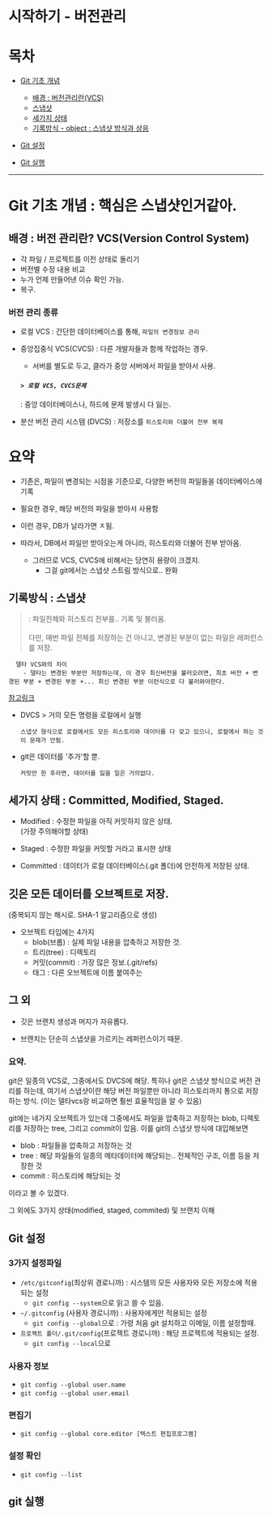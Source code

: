 # 시작하기 - 버전관리

# 목차
 - [Git 기초 개념](#git-기초-개념--핵심은-스냅샷인거같아)
   - [배경 : 버전관리란(VCS)](#배경--버전-관리란-vcsversion-control-system)
   - [스냅샷](#기록방식--스냅샷)
   - [세가지 상태](#세가지-상태--committed-modified-staged)
   - [기록방식 - object : 스냅샷 방식과 상응](#깃은-모든-데이터를-오브젝트로-저장)

 - [Git 설정](#git-설정)

 - [Git 실행](#git-실행)

---

# Git 기초 개념 : 핵심은 스냅샷인거같아.

## 배경 : 버전 관리란? VCS(Version Control System)

- 각 파일 / 프로젝트를 이전 상태로 돌리기
- 버전별 수정 내용 비교
- 누가 언제 만들어낸 이슈 확인 가능.
- 복구.

### 버전 관리 종류

- 로컬 VCS : 간단한 데이터베이스를 통해, `파일의 변경정보 관리`

- 중앙집중식 VCS(CVCS) : 다른 개발자들과 함께 작업하는 경우.

  - 서버를 별도로 두고, 클라가 중앙 서버에서 파일을 받아서 사용.

  #### **_`> 로컬 VCS, CVCS문제`_**

  : 중앙 데이터베이스나, 하드에 문제 발생시 다 잃는.

- 분산 버전 관리 시스템 (DVCS)
  : 저장소를 `히스토리와 더불어 전부 복제`
  <br>

# 요약

- 기존은, 파일이 변경되는 시점을 기준으로, 다양한 버전의 파일들을 데이터베이스에 기록

- 필요한 경우, 해당 버전의 파일을 받아서 사용함

- 이런 경우, DB가 날라가면 ㅈ됨.

- 따라서, DB에서 파일만 받아오는게 아니라, 히스토리와 더불어 전부 받아옴.

  - 그러므로 VCS, CVCS에 비해서는 당연히 용량이 크겠지.
    - 그걸 git에서는 스냅샷 스트림 방식으로.. 완화

## 기록방식 : 스냅샷

  > : 파일전체와 히스토리 전부를.. 기록 및 불러옴.<br><br>다만, 매번 파일 전체를 저장하는 건 아니고, 변경된 부분이 없는 파일은 레퍼런스를 저장.<br>

      델타 VCS와의 차이
        - 델타는 변경된 부분만 저장하는데, 이 경우 최신버전을 불러오려면, 최초 버전 + 변경된 부분 + 변경된 부분 +... 최신 변경된 부분 이런식으로 다 불러와야한다.

[참고링크](https://tech.10000lab.xyz/git/how-git-is-different.html)

- DVCS > 거의 모든 명령을 로컬에서 실행

      스냅샷 형식으로 로컬에서도 모든 히스토리와 데이터를 다 갖고 있으니, 로컬에서 하는 것이 문제가 안됨.

- git은 데이터를 '추가'할 뿐.

      커밋만 한 후라면, 데이터를 잃을 일은 거의없다.

## 세가지 상태 : Committed, Modified, Staged.

  - Modified : 수정한 파일을 아직 커밋하지 않은 상태.<br>
    (가장 주의해야할 상태)

  - Staged : 수정한 파일을 커밋할 거라고 표시한 상태

  - Committed : 데이터가 로컬 데이터베이스(.git 폴더)에 안전하게 저장된 상태.

## 깃은 모든 데이터를 오브젝트로 저장.
  (중복되지 않는 해시로. SHA-1 알고리즘으로 생성)
  - 오브젝트 타입에는 4가지
    - blob(브롭) : 실제 파일 내용을 압축하고 저장한 것.
    - 트리(tree) : 디렉토리
    - 커밋(commit) : 가장 많은 정보.(.git/refs)
    - 태그 : 다른 오브젝트에 이름 붙여주는

## 그 외
  - 깃은 브랜치 생성과 머지가 자유롭다.

  - 브랜치는 단순히 스냅샷을 가르키는 레퍼런스이기 때문.

### 요약.

git은 일종의 VCS로, 그중에서도 DVCS에 해당.
특히나 git은 스냅샷 방식으로 버전 관리를 하는데, 여기서 스냅샷이란 해당 버전 파일뿐만 아니라 히스토리까지 통으로 저장하는 방식. (이는 델타vcs랑 비교하면 훨씬 효율적임을 알 수 있음)

git에는 네가지 오브젝트가 있는데 그중에서도 파일을 압축하고 저장하는 blob, 디렉토리를 저장하는 tree, 그리고 commit이 있음.
이를 git의 스냅샷 방식에 대입해보면

- blob : 파일들을 압축하고 저장하는 것
- tree : 해당 파일들의 일종의 메타데이터에 해당되는.. 전체적인 구조, 이름 등을 저장한 것
- commit : 히스토리에 해당되는 것

이라고 볼 수 있겠다.

그 외에도 3가지 상태(modified, staged, commited) 및 브랜치 이해

## Git 설정
  ### 3가지 설정파일
  - `/etc/gitconfig`(최상위 경로니까) : 시스템의 모든 사용자와 모든 저장소에 적용되는 설정
    - `git config --system`으로 읽고 쓸 수 있음.
  - `~/.gitconfig` (사용자 경로니까) : 사용자에게만 적용되는 설정
    - `git config --global`으로 : 가령 처음 git 설치하고 이메일, 이름 설정할때.
  - `프로젝트 폴더/.git/config`(프로젝트 경로니까) : 해당 프로젝트에 적용되는 설정.
    - `git config --local`으로
  ### 사용자 정보
  - `git config --global user.name`
  - `git config --global user.email`

  ### 편집기
  - `git config --global core.editor [텍스트 편집프로그램]`
  ### 설정 확인
  - `git config --list`

  ## git 실행